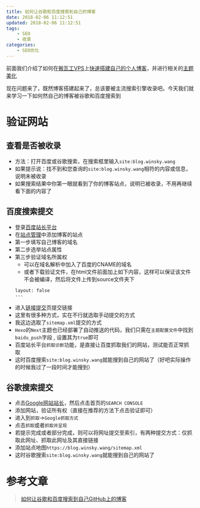 ```yaml
---
title: 如何让谷歌和百度搜索到自己的博客
date: 2018-02-06 11:12:51
updated: 2018-02-06 11:12:51
tags:
	- SEO
	- 收录
categories: 
	- SEO优化
---
```

前面我们介绍了如何在[搬瓦工VPS][1]上[快速搭建自己的个人博客][2]，并进行相关的[主题美化][3]

现在问题来了，既然博客搭建起来了，总该要被主流搜索引擎收录吧。今天我们就来学习一下如何然自己的博客被谷歌和百度搜索到

<!-- more -->

# 验证网站
## 查看是否被收录
- 方法：打开百度或谷歌搜索，在搜索框里输入`site:blog.winsky.wang`
- 如果提示说：找不到和您查询的`site:blog.winsky.wang`相符的内容或信息，说明未被收录
- 如果搜索结果中你第一眼就看到了你的博客站点，说明已被收录，不用再继续看下面的内容了

## 百度搜索提交
- 登录[百度站长平台](https://ziyuan.baidu.com/)
- 在[站点管理](https://ziyuan.baidu.com/site/index)中添加博客的站点
- 第一步填写自己博客的域名
- 第二步选举站点属性
- 第三步验证域名所属权
	- 可以在域名解析中加入了百度的CNAME的域名
	- 或者下载验证文件，在html文件前面加上如下内容，这样可以保证该文件不会被编译，然后将文件上传到source文件夹下
	```
	layout: false
	---
	```
- 进入[链接提交](https://ziyuan.baidu.com/linksubmit/index)页提交链接
- 这里有很多种方式，实在不行就选取手动提交的方式
- 我这边选取了`sitemap.xml`提交的方式
- `Hexo`的`Next`主题也已经部署了自动推送的代码，我们只需在`主题配置文件`中找到`baidu_push`字段 , 设置其为`true`即可
- 百度站长平台`抓取诊断`功能，是直接让百度抓取我们的网站，测试能否正常抓取
- 这时百度搜索`site:blog.winsky.wang`就能搜到自己的网站了（好吧实际操作的时候我过了一段时间才能搜到）

## 谷歌搜索提交
- 点击[Google网站站长](https://www.google.com/webmasters/)，然后点击首页的`SEARCH CONSOLE`
- 添加网站，验证所有权（直接在推荐的方法下点击验证即可）
- 进入到`抓取`->`Google抓取方式`
- 点击`抓取`或者`抓取并呈现`
- 若提示完成或者部分完成，则可以将网址提交至索引，有两种提交方式：仅抓取此网址、抓取此网址及其直接链接
- 添加站点地图`https://blog.winsky.wang/sitemap.xml`
- 这时谷歌搜索`site:blog.winsky.wang`就能搜到自己的网站了

# 参考文章
> [如何让谷歌和百度搜索到自己GitHub上的博客](https://maxwellyue.github.io/2016/08/07/如何让谷歌和百度搜索到自己GitHub上的博客/)


[1]: https://bwh1.net/aff.php?aff=29080 "搬瓦工VPS"
[2]: https://blog.winsky.wang/Hexo%E5%8D%9A%E5%AE%A2/%E4%B8%AA%E4%BA%BA%E5%8D%9A%E5%AE%A2Hexo%E6%90%AD%E5%BB%BA/ "快速搭建自己的个人博客"
[3]: https://blog.winsky.wang/Hexo%E5%8D%9A%E5%AE%A2/%E8%87%AA%E5%8A%A8%E5%B0%86%E6%9B%B4%E6%96%B0%E9%83%A8%E7%BD%B2%E5%88%B0VPS/ "主题美化"